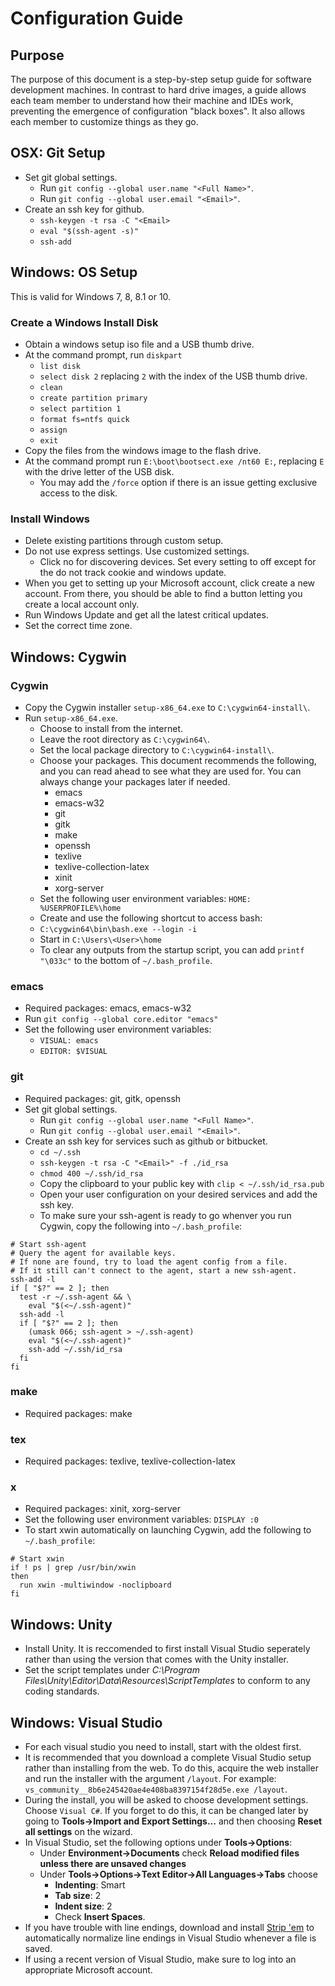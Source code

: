 # Configuration Guide

## Purpose
The purpose of this document is a step-by-step setup guide for software development machines. In contrast to hard drive images, a guide allows each team member to understand how their machine and IDEs work, preventing the emergence of configuration "black boxes". It also allows each member to customize things as they go.

## OSX: Git Setup
* Set git global settings.
  * Run `git config --global user.name "<Full Name>"`.
  * Run `git config --global user.email "<Email>"`.
* Create an ssh key for github.
  * `ssh-keygen -t rsa -C "<Email>`
  * `eval "$(ssh-agent -s)"`
  * `ssh-add`

## Windows: OS Setup
This is valid for Windows 7, 8, 8.1 or 10.

### Create a Windows Install Disk
* Obtain a windows setup iso file and a USB thumb drive.
* At the command prompt, run `diskpart`
  * `list disk`
  * `select disk 2` replacing `2` with the index of the USB thumb drive.
  * `clean`
  * `create partition primary`
  * `select partition 1`
  * `format fs=ntfs quick`
  * `assign`
  * `exit`
* Copy the files from the windows image to the flash drive.
* At the command prompt run `E:\boot\bootsect.exe /nt60 E:`, replacing `E` with the drive letter of the USB disk.
  * You may add the `/force` option if there is an issue getting exclusive access to the disk.

### Install Windows
* Delete existing partitions through custom setup.
* Do not use express settings. Use customized settings.
  * Click no for discovering devices. Set every setting to off except for the do not track cookie and windows update.
* When you get to setting up your Microsoft account, click create a new account. From there, you should be able to find a button letting you create a local account only.
* Run Windows Update and get all the latest critical updates.
* Set the correct time zone.

## Windows: Cygwin

### Cygwin
* Copy the Cygwin installer `setup-x86_64.exe` to `C:\cygwin64-install\`.
* Run `setup-x86_64.exe`.
  * Choose to install from the internet.
  * Leave the root directory as `C:\cygwin64\`.
  * Set the local package directory to `C:\cygwin64-install\`.
  * Choose your packages. This document recommends the following, and you can read ahead to see what they are used for. You can always change your packages later if needed.
    * emacs
    * emacs-w32
    * git
    * gitk
    * make
    * openssh
    * texlive
    * texlive-collection-latex
    * xinit
    * xorg-server 
  * Set the following user environment variables: `HOME: %USERPROFILE%\home`
  * Create and use the following shortcut to access bash:
  * `C:\cygwin64\bin\bash.exe --login -i`
  * Start in `C:\Users\<User>\home`
  * To clear any outputs from the startup script, you can add `printf "\033c"` to the bottom of `~/.bash_profile`.

### emacs
 * Required packages: emacs, emacs-w32
  * Run `git config --global core.editor "emacs"`
  * Set the following user environment variables:
    * `VISUAL: emacs`
    * `EDITOR: $VISUAL`

### git
* Required packages: git, gitk, openssh
* Set git global settings.
  * Run `git config --global user.name "<Full Name>"`.
  * Run `git config --global user.email "<Email>"`.
* Create an ssh key for services such as github or bitbucket.
  * `cd ~/.ssh`
  * `ssh-keygen -t rsa -C "<Email>" -f ./id_rsa`
  * `chmod 400 ~/.ssh/id_rsa`
  * Copy the clipboard to your public key with `clip < ~/.ssh/id_rsa.pub`
  * Open your user configuration on your desired services and add the ssh key.
  * To make sure your ssh-agent is ready to go whenver you run Cygwin, copy the following into `~/.bash_profile`:

```
# Start ssh-agent
# Query the agent for available keys.
# If none are found, try to load the agent config from a file.
# If it still can't connect to the agent, start a new ssh-agent.
ssh-add -l
if [ "$?" == 2 ]; then
  test -r ~/.ssh-agent && \
    eval "$(<~/.ssh-agent)"
  ssh-add -l
  if [ "$?" == 2 ]; then
    (umask 066; ssh-agent > ~/.ssh-agent)
    eval "$(<~/.ssh-agent)"
    ssh-add ~/.ssh/id_rsa
  fi
fi
```

### make
* Required packages: make

### tex
* Required packages: texlive, texlive-collection-latex

### x
* Required packages: xinit, xorg-server
* Set the following user environment variables: `DISPLAY :0`
* To start xwin automatically on launching Cygwin, add the following to `~/.bash_profile`:

```
# Start xwin
if ! ps | grep /usr/bin/xwin
then
  run xwin -multiwindow -noclipboard
fi
```

## Windows: Unity
* Install Unity. It is reccomended to first install Visual Studio seperately rather than using the version that comes with the Unity installer.
* Set the script templates under *C:\Program Files\Unity\Editor\Data\Resources\ScriptTemplates* to conform to any coding standards.

## Windows: Visual Studio
* For each visual studio you need to install, start with the oldest first.
* It is recommended that you download a complete Visual Studio setup rather than installing from the web. To do this, acquire the web installer and run the installer with the argument `/layout`. For example: `vs_community__8b6e245420ae4e408ba8397154f28d5e.exe /layout`.
* During the install, you will be asked to choose development settings. Choose `Visual C#`. If you forget to do this, it can be changed later by going to **Tools->Import and Export Settings...** and then choosing **Reset all settings** on the wizard.
* In Visual Studio, set the following options under **Tools->Options**: 
  * Under **Environment->Documents** check **Reload modified files unless there are unsaved changes**
  * Under **Tools->Options->Text Editor->All Languages->Tabs** choose
    * **Indenting**: Smart
    * **Tab size**: 2
    * **Indent size**: 2
    * Check **Insert Spaces**. 
* If you have trouble with line endings, download and install [Strip 'em](http://www.grebulon.com/software/stripem.php) to automatically normalize line endings in Visual Studio whenever a file is saved.
* If using a recent version of Visual Studio, make sure to log into an appropriate Microsoft account.
